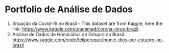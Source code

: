 # Portfolio de Análise de Dados

1. Situação da Covid-19 no Brasil - This dataset are from Kaggle, here the link: https://www.kaggle.com/unanimad/corona-virus-brazil.
2. Análise de Dados de Homicídios de Estupro no Brasil: https://www.kaggle.com/code/feliperoque/homic-dios-por-estupro-no-brasil
